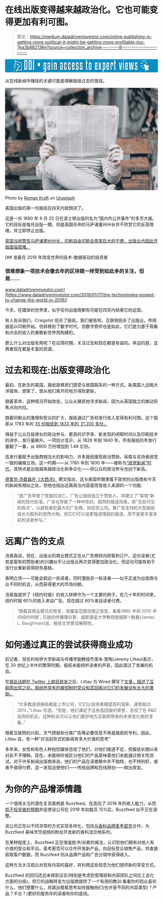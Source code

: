# 在线出版变得越来越政治化。它也可能变得更加有利可图。

> 原文：<https://medium.datadriveninvestor.com/online-publishing-is-getting-more-political-it-might-be-getting-more-profitable-too-7ea3b882136e?source=collection_archive---------8----------------------->

[![](img/abff924a24afab0b0d0ebba1c47a351a.png)](http://www.track.datadriveninvestor.com/1B9E)

从在线新闻中赚钱的关键可能是理解报纸过去的错误。

![](img/2c1d09969db4eec81fe49cb023eadd64.png)

Photo by [Roman Kraft](https://unsplash.com/photos/_Zua2hyvTBk?utm_source=unsplash&utm_medium=referral&utm_content=creditCopyText) on [Unsplash](https://unsplash.com/search/photos/newspaper?utm_source=unsplash&utm_medium=referral&utm_content=creditCopyText)

美国出版的第一份报纸在四天内就倒闭了。

这是一份 1690 年 9 月 25 日在波士顿出版的名为“国内外公共事件”的多页大报。它的目标是每月出版一期，但是英国任命的马萨诸塞州州长并不欣赏它的反英情绪，并立即停止出版。

[英国当局警告马萨诸塞州州长，印刷自由可能会带来巨大的不便，出版业也因此开始面临困难。](https://www.history.org/foundation/journal/spring03/journalism.cfm)

[](https://www.datadriveninvestor.com/2019/01/17/the-technologies-poised-to-change-the-world-in-2019/) [## 准备在 2019 年改变世界的技术-数据驱动的投资者

### 很难想象一项技术会像去年的区块链一样受到如此多的关注，但是……

www.datadriveninvestor.com](https://www.datadriveninvestor.com/2019/01/17/the-technologies-poised-to-change-the-world-in-2019/) 

今天，在媒体的世界里，似乎任何出版商都有可能在四天内结束它的运营。

有人告诉我们，Craigslist 扼杀了报纸。我们被告知，互联网扼杀了出版业。传统报纸以印刷开始，但转移到了数字时代，但数字原件也是如此，它们是为基于观看和点击的收入的勇敢新世界而构建的。

那么什么对出版有用呢？在动荡时期，关注过去和现在都是有益的。幸运的是，这两者现在都是丰富的资源。

# 过去和现在:出版变得政治化

最初，在新生的美国，报纸是移民们感受与故国联系的一种方式。新美国人远眺大洋彼岸，想家了，想从他们离开的地方得到更新。

随着革命，这种情况开始改变。公众从殖民地寻求新闻，因为从英国独立的推动将焦点向内拉。

随着印刷业的激增和受众的扩大，报纸通过广告和发行收入变得有利可图。这个国家从 1783 年的 [35 份报纸到 1833 年的【1,200 多份。](https://www.britannica.com/topic/party-press-era)

得益于公众日益增长的政治参与、更高的识字率、新发现的闲暇时间以及印刷技术的进步，发行量飙升。一项估计显示，从 1828 年到 1840 年，所有报纸的年发行量翻了一番，从 6800 万份增加到 1.48 亿份。

高发行量赋予出版商相当大的影响力，许多报纸接受政治赞助，采取与支持者政党一致的编辑立场。这一时期——从 1780 年到 1830 年——被称为[“政党新闻”时代](https://www.britannica.com/topic/party-press-era)，其特点是出版越来越政治化和争论化——但公众的政治参与也创下新高。

[德里克·汤普森在《大西洋》](https://www.theatlantic.com/ideas/archive/2018/12/post-advertising-future-media/578917/) 撰文指出，这与美国早期隶属于政党的出版商和今天的新闻有相似之处，但他也指出远离政治内容是改变收入来源的一个功能:

> “是广告导致了党报的消亡。广告让报纸独立于赞助人，并建立了“客观”新闻的现代标准。广告也导致了一种中性的、超然的报道风格，即“无处可见的观点”，以避免冒犯最大的广告商，如百货公司。靠广告支持的大型报纸成长为盈利的庞然大物，但它们可以说更强调懦弱的报道，而不是更丰富多彩的读者参与。”

# 远离广告的支点

汤普森说，现在，出版业的商业模式正在从广告商转向顾客和订户。迎合读者(尤其是富有的赞助者)的兴趣似乎让出版业再次变得更加政治化，但这也可能有助于该行业重新获得财务基础。

表明立场——可能会疏远一些读者，同时激励另一些读者——似乎正成为出版商与众不同的机会，从而获得更大的市场份额。

汤普森提供了《纽约时报》的收入转移作为一个主要的例子。在几十年的时间里，纽约时报 60%的收入来自广告，现在超过 60%来自读者付费。

> “随着其商业模式的改变，其覆盖范围也随之改变。看看*1960 年和 2010 年的纽约时报*；已故的传播理论家、威斯康星大学教授詹姆斯·l·鲍曼(James L. Baughman)说，报告文学更具解释性。

# **如何通过真正的尝试获得商业成功**

前记者、现任利哈伊大学新闻与传播学副教授杰里米·里陶(Jeremy Littau)表示，在 20 世纪上半叶的繁荣时期，报纸未能倾听读者的声音，因此错过了发展的机会。

在[就此话题在 Twitter 上疯狂转发](https://twitter.com/jeremylittau/status/1088503510184927233?s=21)之后，Littau 为 Wired 撰写了[文章，描述了互联网出现之前，报纸所享有的被控制的受众和高回报对它们的发展没有太大的激励。](https://www.wired.com/story/medias-fatal-flaw-ignoring-the-mistakes-of-newspapers/)

> “大多数连锁报纸都是上市公司，它们让投资者期望高利润率，通常超过 30%，”Littau 写道。“但是，他们满足于这些高回报的荣誉，忽视了在 R&D 投资的机会，这种机会可以让他们更好地为互联网带来的未来变化做好准备。”

随着互联网的兴起，天气预报和分类广告等必要信息不再是报纸的专利。因此，Littau 说，有一种“对当前形式的新闻有多大价值的思考”

多年来，女性和有色人种抱怨媒体忽视了他们，对他们报道不足，但报纸长期以来对此不予理睬。现在，未能倾听或区分他们的产品意味着他们未能通过相关性测试。对于许多新闻出版商来说，他们的产品在读者眼中并不独特，也不特别好，或者不值得付费，这一发现迫使他们——传统品牌和在线原创——做出改变。

# **为你的产品增添情趣**

一个值得关注的潜在复苏案例是 Buzzfeed。在高估了 2018 年的收入能力，从而[低于投资者的预期](https://medium.com/datadriveninvestor/what-can-media-companies-learn-from-tech-startups-d036916dc246)并促使该公司在 2019 年初裁员 15%后，Buzzfeed 似乎正在调整。

该公司正在以不同寻常的方式实现多样化，包括[与香料品牌麦考密克](https://adexchanger.com/online-advertising/buzzfeed-and-mccormick-created-a-spice-blend-for-millennials-together/)合作，为 Buzzfeed 美味烹饪视频的粉丝开发新的香料混合物系列。

在某种程度上，Buzzfeed 正在借鉴脸书/谷歌的做法，认识到他们拥有对他人有价值的受众和平台。麦考密克可以合作开发新产品，向目标受众销售产品，并直接获取客户数据，而 Buzzfeed 则从品牌产品和广告分销中获得收入。

这种方法关注观众对现有内容的喜好，并利用这些信息为他们提供新的享受方式。

Buzzfeed 的回归还远未得到证实(特别是考虑到管理层和内容团队之间在工会化方面的分歧)，但它的战略转变为出版商提供了一个有用的教训:看看你的观众喜欢什么，他们想要什么，并跳出框框思考如何接触他们(也许是不同的内容类型)？产品？平台？)更好的服务你的读者和你的底线。